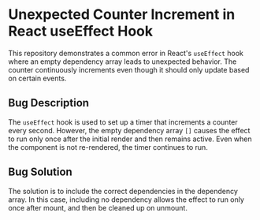 # Unexpected Counter Increment in React useEffect Hook
This repository demonstrates a common error in React's `useEffect` hook where an empty dependency array leads to unexpected behavior.  The counter continuously increments even though it should only update based on certain events.

## Bug Description
The `useEffect` hook is used to set up a timer that increments a counter every second.  However, the empty dependency array `[]` causes the effect to run only once after the initial render and then remains active.  Even when the component is not re-rendered, the timer continues to run.

## Bug Solution
The solution is to include the correct dependencies in the dependency array. In this case, including no dependency allows the effect to run only once after mount, and then be cleaned up on unmount.
